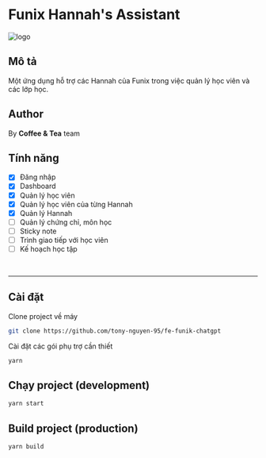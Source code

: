 # Funix Hannah's Assistant

![logo](https://i.ibb.co/M50syyY/hannah-s-assistant-logo.png)

## Mô tả

Một ứng dụng hỗ trợ các Hannah của Funix trong việc quản lý học viên và các lớp học.

## Author

By **Coffee & Tea** team

## Tính năng

- [x] Đăng nhập
- [x] Dashboard
- [x] Quản lý học viên
- [x] Quản lý học viên của từng Hannah
- [x] Quản lý Hannah
- [ ] Quản lý chứng chỉ, môn học
- [ ] Sticky note
- [ ] Trình giao tiếp với học viên
- [ ] Kế hoạch học tập

<br />
<hr />

## Cài đặt

Clone project về máy

```bash
git clone https://github.com/tony-nguyen-95/fe-funik-chatgpt
```

Cài đặt các gói phụ trợ cần thiết

```bash
yarn
```

## Chạy project (development)

```bash
yarn start
```

## Build project (production)

```bash
yarn build
```
